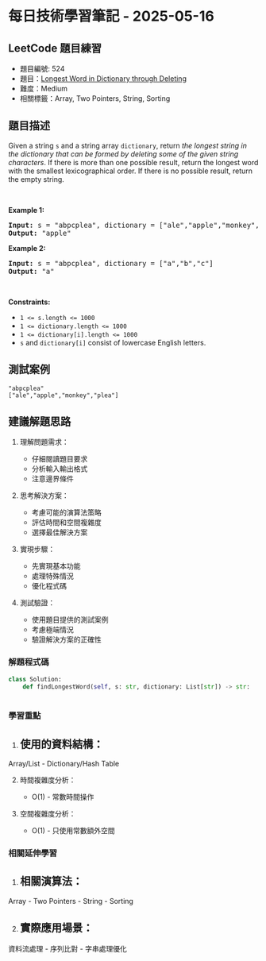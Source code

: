 # 每日技術學習筆記 - 2025-05-16

## LeetCode 題目練習
- 題目編號: 524
- 題目：[Longest Word in Dictionary through Deleting](https://leetcode.com/problems/longest-word-in-dictionary-through-deleting)
- 難度：Medium
- 相關標籤：Array, Two Pointers, String, Sorting

## 題目描述
<p>Given a string <code>s</code> and a string array <code>dictionary</code>, return <em>the longest string in the dictionary that can be formed by deleting some of the given string characters</em>. If there is more than one possible result, return the longest word with the smallest lexicographical order. If there is no possible result, return the empty string.</p>

<p>&nbsp;</p>
<p><strong class="example">Example 1:</strong></p>

<pre>
<strong>Input:</strong> s = &quot;abpcplea&quot;, dictionary = [&quot;ale&quot;,&quot;apple&quot;,&quot;monkey&quot;,&quot;plea&quot;]
<strong>Output:</strong> &quot;apple&quot;
</pre>

<p><strong class="example">Example 2:</strong></p>

<pre>
<strong>Input:</strong> s = &quot;abpcplea&quot;, dictionary = [&quot;a&quot;,&quot;b&quot;,&quot;c&quot;]
<strong>Output:</strong> &quot;a&quot;
</pre>

<p>&nbsp;</p>
<p><strong>Constraints:</strong></p>

<ul>
	<li><code>1 &lt;= s.length &lt;= 1000</code></li>
	<li><code>1 &lt;= dictionary.length &lt;= 1000</code></li>
	<li><code>1 &lt;= dictionary[i].length &lt;= 1000</code></li>
	<li><code>s</code> and <code>dictionary[i]</code> consist of lowercase English letters.</li>
</ul>


## 測試案例
```
"abpcplea"
["ale","apple","monkey","plea"]
```

## 建議解題思路
1. 理解問題需求：
   - 仔細閱讀題目要求
   - 分析輸入輸出格式
   - 注意邊界條件

2. 思考解決方案：
   - 考慮可能的演算法策略
   - 評估時間和空間複雜度
   - 選擇最佳解決方案

3. 實現步驟：
   - 先實現基本功能
   - 處理特殊情況
   - 優化程式碼

4. 測試驗證：
   - 使用題目提供的測試案例
   - 考慮極端情況
   - 驗證解決方案的正確性


### 解題程式碼
```python
class Solution:
    def findLongestWord(self, s: str, dictionary: List[str]) -> str:
        
```

### 學習重點
1. 使用的資料結構：
   - 
Array/List   - Dictionary/Hash Table

2. 時間複雜度分析：
   - O(1) - 常數時間操作

3. 空間複雜度分析：
   - O(1) - 只使用常數額外空間

### 相關延伸學習
1. 相關演算法：
   - 
Array   - Two Pointers   - String   - Sorting

2. 實際應用場景：
   - 
資料流處理   - 序列比對   - 字串處理優化
